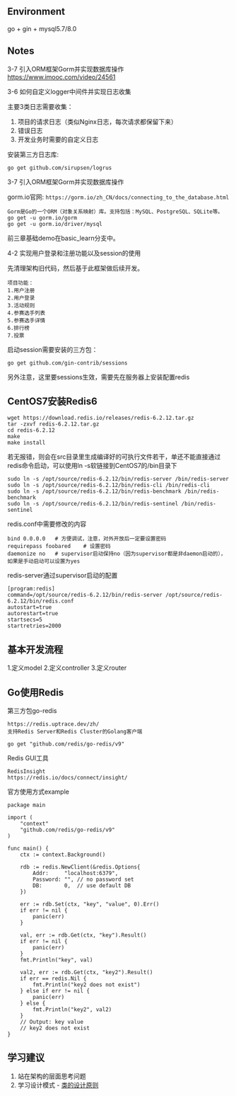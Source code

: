 ## Environment

go + gin + mysql5.7/8.0

## Notes

3-7 引入ORM框架Gorm并实现数据库操作 https://www.imooc.com/video/24561

3-6 如何自定义logger中间件并实现日志收集

主要3类日志需要收集：

1. 项目的请求日志（类似Nginx日志，每次请求都保留下来）
2. 错误日志
3. 开发业务时需要的自定义日志

安装第三方日志库:

```
go get github.com/sirupsen/logrus
```

3-7 引入ORM框架Gorm并实现数据库操作

gorm.io官网: `https://gorm.io/zh_CN/docs/connecting_to_the_database.html`

```
Gorm是Go的一个ORM（对象关系映射）库。支持包括：MySQL、PostgreSQL、SQLite等。
go get -u gorm.io/gorm
go get -u gorm.io/driver/mysql
```

前三章基础demo在basic_learn分支中。

4-2 实现用户登录和注册功能以及session的使用

先清理架构旧代码，然后基于此框架做后续开发。

```
项目功能：
1.用户注册
2.用户登录
3.活动规则
4.参赛选手列表
5.参赛选手详情
6.排行榜
7.投票
```

启动session需要安装的三方包：

```
go get github.com/gin-contrib/sessions
```

另外注意，这里要sessions生效，需要先在服务器上安装配置redis

## CentOS7安装Redis6

```
wget https://download.redis.io/releases/redis-6.2.12.tar.gz
tar -zxvf redis-6.2.12.tar.gz
cd redis-6.2.12
make
make install
```

若无报错，则会在src目录里生成编译好的可执行文件若干，单还不能直接通过redis命令启动，可以使用ln -s软链接到CentOS7的/bin目录下

```shell
sudo ln -s /opt/source/redis-6.2.12/bin/redis-server /bin/redis-server
sudo ln -s /opt/source/redis-6.2.12/bin/redis-cli /bin/redis-cli
sudo ln -s /opt/source/redis-6.2.12/bin/redis-benchmark /bin/redis-benchmark
sudo ln -s /opt/source/redis-6.2.12/bin/redis-sentinel /bin/redis-sentinel
```

redis.conf中需要修改的内容

```
bind 0.0.0.0   # 方便调试，注意，对外开放后一定要设置密码
requirepass foobared    # 设置密码
daemonize no   # supervisor启动保持no（因为supervisor都是非daemon启动的），如果是手动启动可以设置为yes
```

redis-server通过supervisor启动的配置

```
[program:redis]
command=/opt/source/redis-6.2.12/bin/redis-server /opt/source/redis-6.2.12/bin/redis.conf
autostart=true
autorestart=true
startsecs=5
startretries=2000
```

## 基本开发流程

1.定义model 2.定义controller 3.定义router

## Go使用Redis

第三方包go-redis

```
https://redis.uptrace.dev/zh/
支持Redis Server和Redis Cluster的Golang客户端

go get "github.com/redis/go-redis/v9"
```

Redis GUI工具

```
RedisInsight
https://redis.io/docs/connect/insight/
```

官方使用方式example

```
package main

import (
	"context"
	"github.com/redis/go-redis/v9"
)

func main() {
	ctx := context.Background()

	rdb := redis.NewClient(&redis.Options{
		Addr:	  "localhost:6379",
		Password: "", // no password set
		DB:		  0,  // use default DB
	})

	err := rdb.Set(ctx, "key", "value", 0).Err()
	if err != nil {
		panic(err)
	}

	val, err := rdb.Get(ctx, "key").Result()
	if err != nil {
		panic(err)
	}
	fmt.Println("key", val)

	val2, err := rdb.Get(ctx, "key2").Result()
	if err == redis.Nil {
		fmt.Println("key2 does not exist")
	} else if err != nil {
		panic(err)
	} else {
		fmt.Println("key2", val2)
	}
	// Output: key value
	// key2 does not exist
}

```
## 学习建议
1. 站在架构的层面思考问题
2. 学习设计模式 - [类的设计原则](https://www.imooc.com/article/335650)